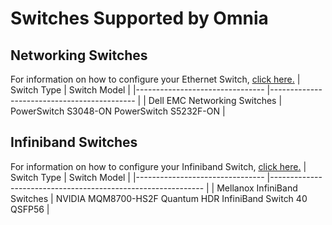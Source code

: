 # Switches Supported by Omnia

## Networking Switches
For information on how to configure your Ethernet Switch, [click here.](../../Device_Configuration/Ethernet_Switches.md)
| Switch Type                    	| Switch Model                               	|
|--------------------------------	|--------------------------------------------	|
| Dell EMC   Networking Switches 	| PowerSwitch S3048-ON PowerSwitch S5232F-ON 	|

## Infiniband Switches
For information on how to configure your Infiniband Switch, [click here.](../../Device_Configuration/Infiniband_Switches.md)
| Switch Type                    	| Switch Model                                               	|
|--------------------------------	|-------------------------------------------------------------	|
| Mellanox   InfiniBand Switches 	| NVIDIA MQM8700-HS2F Quantum HDR InfiniBand Switch 40 QSFP56 	|
